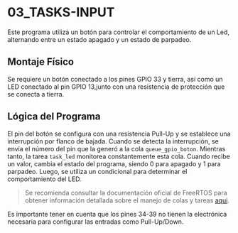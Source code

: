 # 03_TASKS-INPUT

Este programa utiliza un botón para controlar el comportamiento de un Led, alternando entre un estado apagado y un estado de parpadeo.

## Montaje Físico

Se requiere un botón conectado a los pines GPIO 33 y tierra, así como un LED conectado al pin GPIO 13,junto con una resistencia de protección que se conecta a tierra.

## Lógica del Programa

El pin del botón se configura con una resistencia Pull-Up y se establece una interrupción por flanco de bajada. Cuando se detecta la interrupción, se envía el número del pin que la generó a la cola `queue_gpio_boton`. Mientras tanto, la tarea `task_led` monitorea constantemente esta cola. Cuando recibe un valor, cambia el estado del programa, siendo 0 para apagado y 1 para parpadeo. Luego, se utiliza un condicional para determinar el comportamiento del LED.

> Se recomienda consultar la documentación oficial de FreeRTOS para obtener información detallada sobre el manejo de colas y tareas [aqui](https://docs.espressif.com/projects/esp-idf/en/stable/esp32/api-reference/system/freertos_idf.html).

Es importante tener en cuenta que los pines 34-39 no tienen la electrónica necesaria para configurar las entradas como Pull-Up/Down.